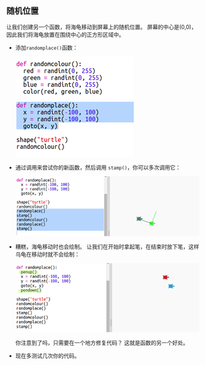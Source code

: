 ## 随机位置

让我们创建另一个函数，将海龟移动到屏幕上的随机位置。 屏幕的中心是(0,0)，因此我们将海龟放置在围绕中心的正方形区域中。

+ 添加`randomplace()`函数：
    
    ![截图](images/modern-place-function.png)

+ 通过调用来尝试你的新函数，然后调用 `stamp()`，你可以多次调用它：
    
    ![截图](images/modern-call-place.png)

+ 糟糕，海龟移动时也会绘制。 让我们在开始时拿起笔，在结束时放下笔，这样乌龟在移动时就不会绘制：
    
    ![截图](images/modern-place-pen.png)
    
    你注意到了吗，只需要在一个地方修复代码？ 这就是函数的另一个好处。

+ 现在多测试几次你的代码。